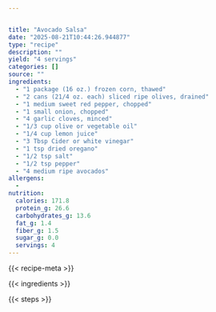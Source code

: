 ```yaml
---


title: "Avocado Salsa"
date: "2025-08-21T10:44:26.944877"
type: "recipe"
description: ""
yield: "4 servings"
categories: []
source: ""
ingredients:
  - "1 package (16 oz.) frozen corn, thawed"
  - "2 cans (21/4 oz. each) sliced ripe olives, drained"
  - "1 medium sweet red pepper, chopped"
  - "1 small onion, chopped"
  - "4 garlic cloves, minced"
  - "1/3 cup olive or vegetable oil"
  - "1/4 cup lemon juice"
  - "3 Tbsp Cider or white vinegar"
  - "1 tsp dried oregano"
  - "1/2 tsp salt"
  - "1/2 tsp pepper"
  - "4 medium ripe avocados"
allergens:
  - 
nutrition:
  calories: 171.8
  protein_g: 26.6
  carbohydrates_g: 13.6
  fat_g: 1.4
  fiber_g: 1.5
  sugar_g: 0.0
  servings: 4
---
```


{{< recipe-meta >}}

{{< ingredients >}}

{{< steps >}}
